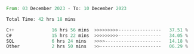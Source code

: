 <!--<div align=center><img src="https://leetcard.jacoblin.cool/CalvinWan0101"></div>-->

<!--START_SECTION:waka-->

```rust
From: 03 December 2023 - To: 10 December 2023

Total Time: 42 hrs 18 mins

C++              16 hrs 56 mins  >>>>>>>>>----------------   37.51 %
C#               15 hrs 22 mins  >>>>>>>>>----------------   34.05 %
SQL              6 hrs 24 mins   >>>>---------------------   14.18 %
Other            2 hrs 50 mins   >>-----------------------   06.29 %
```

<!--END_SECTION:waka-->
